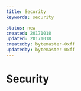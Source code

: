 ```yaml
---
title: Security
keywords: security

status: new
created: 20171018
updated: 20171018
createdby: bytemaster-0xff
updatedby: bytemaster-0xff
---
```


# Security

